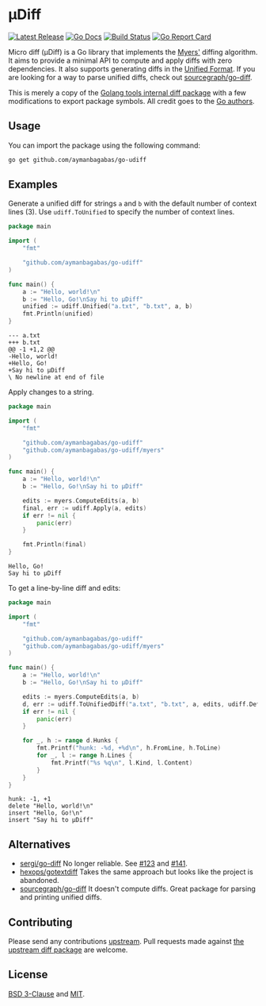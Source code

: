 # µDiff

<p>
<a href="https://github.com/aymanbagabas/go-udiff/releases"><img src="https://img.shields.io/github/release/aymanbagabas/go-udiff.svg" alt="Latest Release"></a>
<a href="https://pkg.go.dev/github.com/aymanbagabas/go-udiff?tab=doc"><img src="https://godoc.org/github.com/golang/gddo?status.svg" alt="Go Docs"></a>
<a href="https://github.com/aymanbagabas/go-udiff/actions"><img src="https://github.com/aymanbagabas/go-udiff/workflows/build/badge.svg" alt="Build Status"></a>
<a href="https://goreportcard.com/report/github.com/aymanbagabas/go-udiff"><img alt="Go Report Card" src="https://goreportcard.com/badge/github.com/aymanbagabas/go-udiff"></a>
</p>

Micro diff (µDiff) is a Go library that implements the
[Myers'](http://www.xmailserver.org/diff2.pdf) diffing algorithm. It aims to
provide a minimal API to compute and apply diffs with zero dependencies. It
also supports generating diffs in the [Unified Format](https://www.gnu.org/software/diffutils/manual/html_node/Unified-Format.html).
If you are looking for a way to parse unified diffs, check out
[sourcegraph/go-diff](https://github.com/sourcegraph/go-diff).

This is merely a copy of the [Golang tools internal diff package](https://github.com/golang/tools/tree/master/internal/diff)
with a few modifications to export package symbols. All credit goes to the [Go authors](https://go.dev/AUTHORS).

## Usage

You can import the package using the following command:

```bash
go get github.com/aymanbagabas/go-udiff
```

## Examples

Generate a unified diff for strings `a` and `b` with the default number of
context lines (3). Use `udiff.ToUnified` to specify the number of context
lines.

```go
package main

import (
    "fmt"

    "github.com/aymanbagabas/go-udiff"
)

func main() {
    a := "Hello, world!\n"
    b := "Hello, Go!\nSay hi to µDiff"
    unified := udiff.Unified("a.txt", "b.txt", a, b)
    fmt.Println(unified)
}
```

```
--- a.txt
+++ b.txt
@@ -1 +1,2 @@
-Hello, world!
+Hello, Go!
+Say hi to µDiff
\ No newline at end of file
```

Apply changes to a string.

```go
package main

import (
    "fmt"

    "github.com/aymanbagabas/go-udiff"
    "github.com/aymanbagabas/go-udiff/myers"
)

func main() {
    a := "Hello, world!\n"
    b := "Hello, Go!\nSay hi to µDiff"

    edits := myers.ComputeEdits(a, b)
    final, err := udiff.Apply(a, edits)
    if err != nil {
        panic(err)
    }

    fmt.Println(final)
}
```

```
Hello, Go!
Say hi to µDiff
```

To get a line-by-line diff and edits:

```go
package main

import (
    "fmt"

    "github.com/aymanbagabas/go-udiff"
    "github.com/aymanbagabas/go-udiff/myers"
)

func main() {
    a := "Hello, world!\n"
    b := "Hello, Go!\nSay hi to µDiff"

    edits := myers.ComputeEdits(a, b)
    d, err := udiff.ToUnifiedDiff("a.txt", "b.txt", a, edits, udiff.DefaultContextLines)
    if err != nil {
        panic(err)
    }

    for _, h := range d.Hunks {
        fmt.Printf("hunk: -%d, +%d\n", h.FromLine, h.ToLine)
        for _, l := range h.Lines {
            fmt.Printf("%s %q\n", l.Kind, l.Content)
        }
    }
}
```

```
hunk: -1, +1
delete "Hello, world!\n"
insert "Hello, Go!\n"
insert "Say hi to µDiff"
```

## Alternatives

- [sergi/go-diff](https://github.com/sergi/go-diff) No longer reliable. See [#123](https://github.com/sergi/go-diff/issues/123) and [#141](https://github.com/sergi/go-diff/pull/141).
- [hexops/gotextdiff](https://github.com/hexops/gotextdiff) Takes the same approach but looks like the project is abandoned.
- [sourcegraph/go-diff](https://github.com/sourcegraph/go-diff) It doesn't compute diffs. Great package for parsing and printing unified diffs.

## Contributing

Please send any contributions [upstream](https://github.com/golang/tools). Pull
requests made against [the upstream diff package](https://github.com/golang/tools/tree/master/internal/diff)
are welcome.

## License

[BSD 3-Clause](./LICENSE-BSD) and [MIT](./LICENSE-MIT).
